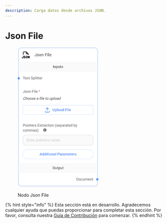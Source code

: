 ```yaml
---
description: Carga datos desde archivos JSON.
---
```


# Json File

<figure><img src="../../../../.gitbook/assets/image (12) (1) (1) (1).png" alt="" width="259"><figcaption><p>Nodo Json File</p></figcaption></figure>

{% hint style="info" %}
Esta sección está en desarrollo. Agradecemos cualquier ayuda que puedas proporcionar para completar esta sección. Por favor, consulta nuestra [Guía de Contribución](../../../../contributing/) para comenzar.
{% endhint %}
